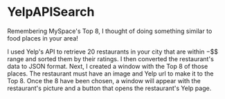 # YelpAPISearch
Remembering MySpace's Top 8, I thought of doing something similar to food places in your area!

I used Yelp's API to retrieve 20 restaurants in your city that are within $-$$$ range and sorted them by their ratings. I then 
converted the restaurant's data to JSON format.  Next, I created a window with the Top 8 of those places. The restaurant must 
have an image and Yelp url to make it to the Top  8. Once the 8 have been chosen, a window will appear with the restaurant's 
picture and a button that opens the restaurant's Yelp page.

